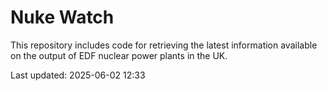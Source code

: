 # Nuke Watch

This repository includes code for retrieving the latest information available on the output of EDF nuclear power plants in the UK.

Last updated: 2025-06-02 12:33